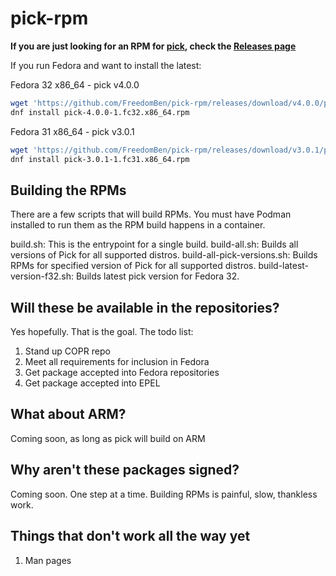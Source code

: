 # pick-rpm

**If you are just looking for an RPM for [pick](https://github.com/mptre/pick), check the [Releases page](https://github.com/FreedomBen/pick-rpm/releases)**

If you run Fedora and want to install the latest:

Fedora 32 x86_64 - pick v4.0.0

```bash
wget 'https://github.com/FreedomBen/pick-rpm/releases/download/v4.0.0/pick-4.0.0-1.fc32.x86_64.rpm'
dnf install pick-4.0.0-1.fc32.x86_64.rpm
```

Fedora 31 x86_64 - pick v3.0.1

```bash
wget 'https://github.com/FreedomBen/pick-rpm/releases/download/v3.0.1/pick-3.0.1-1.fc31.x86_64.rpm'
dnf install pick-3.0.1-1.fc31.x86_64.rpm
```

## Building the RPMs

There are a few scripts that will build RPMs.  You must have Podman installed to run them as the RPM build happens in a container.

build.sh:  This is the entrypoint for a single build.
build-all.sh:  Builds all versions of Pick for all supported distros.
build-all-pick-versions.sh:  Builds RPMs for specified version of Pick for all supported distros.
build-latest-version-f32.sh:  Builds latest pick version for Fedora 32.

## Will these be available in the repositories?

Yes hopefully.  That is the goal.  The todo list:

1.  Stand up COPR repo
1.  Meet all requirements for inclusion in Fedora
1.  Get package accepted into Fedora repositories
1.  Get package accepted into EPEL

## What about ARM?

Coming soon, as long as pick will build on ARM

## Why aren't these packages signed?

Coming soon.  One step at a time.  Building RPMs is painful, slow, thankless work.

## Things that don't work all the way yet

1.  Man pages
